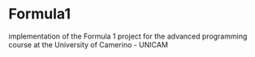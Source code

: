 # Formula1
implementation of the Formula 1 project for the advanced programming course at the University of Camerino - UNICAM

